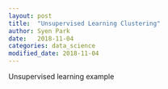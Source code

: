```yaml
---
layout: post
title:  "Unsupervised Learning Clustering"
author: Syen Park
date:   2018-11-04
categories: data_science
modified_date: 2018-11-04
---
```


Unsupervised learning example
